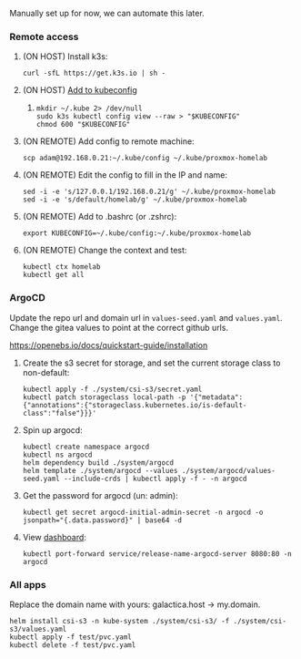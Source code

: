 Manually set up for now, we can automate this later.


### Remote access

1. (ON HOST) Install k3s:
   ```shell
   curl -sfL https://get.k3s.io | sh -
   ```
2. (ON HOST) [Add to kubeconfig](https://devops.stackexchange.com/questions/16043/error-error-loading-config-file-etc-rancher-k3s-k3s-yaml-open-etc-rancher)
   1. ```shell
      mkdir ~/.kube 2> /dev/null 
      sudo k3s kubectl config view --raw > "$KUBECONFIG"
      chmod 600 "$KUBECONFIG"
3. (ON REMOTE) Add config to remote machine:
   ```shell
   scp adam@192.168.0.21:~/.kube/config ~/.kube/proxmox-homelab
   ```
4. (ON REMOTE) Edit the config to fill in the IP and name: 
   ```shell
   sed -i -e 's/127.0.0.1/192.168.0.21/g' ~/.kube/proxmox-homelab
   sed -i -e 's/default/homelab/g' ~/.kube/proxmox-homelab
   ```
5. (ON REMOTE) Add to .bashrc (or .zshrc):
   ```shell
   export KUBECONFIG=~/.kube/config:~/.kube/proxmox-homelab
   ```
6. (ON REMOTE) Change the context and test:
   ```shell
   kubectl ctx homelab
   kubectl get all
   ```

### ArgoCD

Update the repo url and domain url in `values-seed.yaml` and `values.yaml`. Change the gitea values to point at the
correct github urls.

https://openebs.io/docs/quickstart-guide/installation

1. Create the s3 secret for storage, and set the current storage class to non-default:
   ```shell
   kubectl apply -f ./system/csi-s3/secret.yaml
   kubectl patch storageclass local-path -p '{"metadata": {"annotations":{"storageclass.kubernetes.io/is-default-class":"false"}}}'
   ```
2. Spin up argocd:
   ```shell
   kubectl create namespace argocd
   kubectl ns argocd
   helm dependency build ./system/argocd
   helm template ./system/argocd --values ./system/argocd/values-seed.yaml --include-crds | kubectl apply -f - -n argocd
   ```
3. Get the password for argocd (un: admin):
   ```shell
   kubectl get secret argocd-initial-admin-secret -n argocd -o jsonpath="{.data.password}" | base64 -d
   ```
4. View [dashboard](http://localhost:8080):
   ```shell
   kubectl port-forward service/release-name-argocd-server 8080:80 -n argocd
   ```

### All apps

Replace the domain name with yours: galactica.host -> my.domain.

```shell
helm install csi-s3 -n kube-system ./system/csi-s3/ -f ./system/csi-s3/values.yaml
kubectl apply -f test/pvc.yaml
kubectl delete -f test/pvc.yaml
```